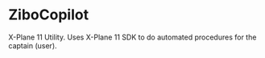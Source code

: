 # ZiboCopilot
X-Plane 11 Utility. Uses X-Plane 11 SDK to do automated procedures for the captain (user).
